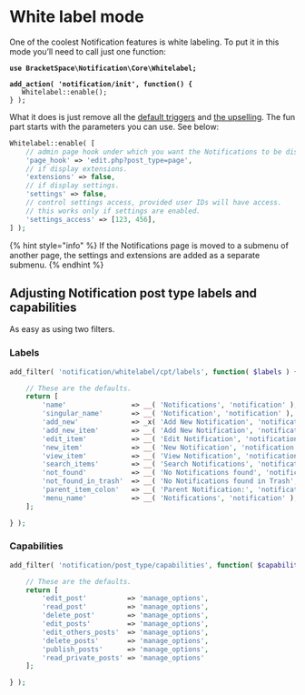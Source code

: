 # White label mode

One of the coolest Notification features is white labeling. To put it in this mode you’ll need to call just one function:

<pre class="language-php"><code class="lang-php"><strong>use BracketSpace\Notification\Core\Whitelabel;
</strong><strong>
</strong><strong>add_action( 'notification/init', function() {
</strong>	Whitelabel::enable();
} );
</code></pre>

What it does is just remove all the [default triggers](../triggers/default-triggers.md) and [the upselling](../../user-guide/advanced/disable-upselling.md). The fun part starts with the parameters you can use. See below:

```php
Whitelabel::enable( [
	// admin page hook under which you want the Notifications to be displayed.
	'page_hook' => 'edit.php?post_type=page',
	// if display extensions.
	'extensions' => false,
	// if display settings.
	'settings' => false,
	// control settings access, provided user IDs will have access.
	// this works only if settings are enabled.
	'settings_access' => [123, 456],
] );
```

{% hint style="info" %}
If the Notifications page is moved to a submenu of another page, the settings and extensions are added as a separate submenu.
{% endhint %}

## Adjusting Notification post type labels and capabilities

As easy as using two filters.

### Labels

```php
add_filter( 'notification/whitelabel/cpt/labels', function( $labels ) {

	// These are the defaults.
	return [
		'name'                => __( 'Notifications', 'notification' ),
		'singular_name'       => __( 'Notification', 'notification' ),
		'add_new'             => _x( 'Add New Notification', 'notification', 'notification' ),
		'add_new_item'        => __( 'Add New Notification', 'notification' ),
		'edit_item'           => __( 'Edit Notification', 'notification' ),
		'new_item'            => __( 'New Notification', 'notification' ),
		'view_item'           => __( 'View Notification', 'notification' ),
		'search_items'        => __( 'Search Notifications', 'notification' ),
		'not_found'           => __( 'No Notifications found', 'notification' ),
		'not_found_in_trash'  => __( 'No Notifications found in Trash', 'notification' ),
		'parent_item_colon'   => __( 'Parent Notification:', 'notification' ),
		'menu_name'           => __( 'Notifications', 'notification' ),
	];

} );
```

### Capabilities

```php
add_filter( 'notification/post_type/capabilities', function( $capabilities ) {

	// These are the defaults.
	return [
		'edit_post'          => 'manage_options',
		'read_post'          => 'manage_options',
		'delete_post'        => 'manage_options',
		'edit_posts'         => 'manage_options',
		'edit_others_posts'  => 'manage_options',
		'delete_posts'       => 'manage_options',
		'publish_posts'      => 'manage_options',
		'read_private_posts' => 'manage_options'
	];

} );
```
